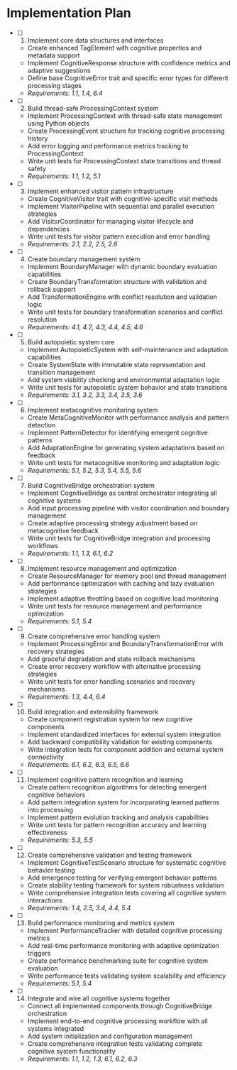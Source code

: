 # Implementation Plan

- [ ] 1. Implement core data structures and interfaces
  - Create enhanced TagElement with cognitive properties and metadata support
  - Implement CognitiveResponse structure with confidence metrics and adaptive suggestions
  - Define base CognitiveError trait and specific error types for different processing stages
  - _Requirements: 1.1, 1.4, 6.4_

- [ ] 2. Build thread-safe ProcessingContext system
  - Implement ProcessingContext with thread-safe state management using Python objects
  - Create ProcessingEvent structure for tracking cognitive processing history
  - Add error logging and performance metrics tracking to ProcessingContext
  - Write unit tests for ProcessingContext state transitions and thread safety
  - _Requirements: 1.1, 1.2, 5.1_

- [ ] 3. Implement enhanced visitor pattern infrastructure
  - Create CognitiveVisitor trait with cognitive-specific visit methods
  - Implement VisitorPipeline with sequential and parallel execution strategies
  - Add VisitorCoordinator for managing visitor lifecycle and dependencies
  - Write unit tests for visitor pattern execution and error handling
  - _Requirements: 2.1, 2.2, 2.5, 2.6_

- [ ] 4. Create boundary management system
  - Implement BoundaryManager with dynamic boundary evaluation capabilities
  - Create BoundaryTransformation structure with validation and rollback support
  - Add TransformationEngine with conflict resolution and validation logic
  - Write unit tests for boundary transformation scenarios and conflict resolution
  - _Requirements: 4.1, 4.2, 4.3, 4.4, 4.5, 4.6_

- [ ] 5. Build autopoietic system core
  - Implement AutopoieticSystem with self-maintenance and adaptation capabilities
  - Create SystemState with immutable state representation and transition management
  - Add system viability checking and environmental adaptation logic
  - Write unit tests for autopoietic system behavior and state transitions
  - _Requirements: 3.1, 3.2, 3.3, 3.4, 3.5, 3.6_

- [ ] 6. Implement metacognitive monitoring system
  - Create MetaCognitiveMonitor with performance analysis and pattern detection
  - Implement PatternDetector for identifying emergent cognitive patterns
  - Add AdaptationEngine for generating system adaptations based on feedback
  - Write unit tests for metacognitive monitoring and adaptation logic
  - _Requirements: 5.1, 5.2, 5.3, 5.4, 5.5, 5.6_

- [ ] 7. Build CognitiveBridge orchestration system
  - Implement CognitiveBridge as central orchestrator integrating all cognitive systems
  - Add input processing pipeline with visitor coordination and boundary management
  - Create adaptive processing strategy adjustment based on metacognitive feedback
  - Write unit tests for CognitiveBridge integration and processing workflows
  - _Requirements: 1.1, 1.3, 6.1, 6.2_

- [ ] 8. Implement resource management and optimization
  - Create ResourceManager for memory pool and thread management
  - Add performance optimization with caching and lazy evaluation strategies
  - Implement adaptive throttling based on cognitive load monitoring
  - Write unit tests for resource management and performance optimization
  - _Requirements: 5.1, 5.4_

- [ ] 9. Create comprehensive error handling system
  - Implement ProcessingError and BoundaryTransformationError with recovery strategies
  - Add graceful degradation and state rollback mechanisms
  - Create error recovery workflow with alternative processing strategies
  - Write unit tests for error handling scenarios and recovery mechanisms
  - _Requirements: 1.3, 4.4, 6.4_

- [ ] 10. Build integration and extensibility framework
  - Create component registration system for new cognitive components
  - Implement standardized interfaces for external system integration
  - Add backward compatibility validation for existing components
  - Write integration tests for component addition and external system connectivity
  - _Requirements: 6.1, 6.2, 6.3, 6.5, 6.6_

- [ ] 11. Implement cognitive pattern recognition and learning
  - Create pattern recognition algorithms for detecting emergent cognitive behaviors
  - Add pattern integration system for incorporating learned patterns into processing
  - Implement pattern evolution tracking and analysis capabilities
  - Write unit tests for pattern recognition accuracy and learning effectiveness
  - _Requirements: 5.3, 5.5_

- [ ] 12. Create comprehensive validation and testing framework
  - Implement CognitiveTestScenario structure for systematic cognitive behavior testing
  - Add emergence testing for verifying emergent behavior patterns
  - Create stability testing framework for system robustness validation
  - Write comprehensive integration tests covering all cognitive system interactions
  - _Requirements: 1.4, 2.5, 3.4, 4.4, 5.4_

- [ ] 13. Build performance monitoring and metrics system
  - Implement PerformanceTracker with detailed cognitive processing metrics
  - Add real-time performance monitoring with adaptive optimization triggers
  - Create performance benchmarking suite for cognitive system evaluation
  - Write performance tests validating system scalability and efficiency
  - _Requirements: 5.1, 5.4_

- [ ] 14. Integrate and wire all cognitive systems together
  - Connect all implemented components through CognitiveBridge orchestration
  - Implement end-to-end cognitive processing workflow with all systems integrated
  - Add system initialization and configuration management
  - Create comprehensive integration tests validating complete cognitive system functionality
  - _Requirements: 1.1, 1.2, 1.3, 6.1, 6.2, 6.3_